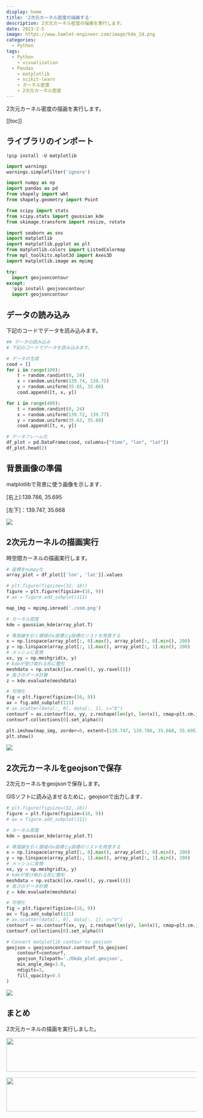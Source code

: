 ```yaml
---
display: home
title: '2次元カーネル密度の描画する'
description: 2次元カーネル密度の描画を実行します。
date: 2023-2-5
image: https://www.hamlet-engineer.com/image/kde_2d.png
categories: 
  - Python
tags:
  - Python
	- visualization
  - Pandas
	- matplotlib
	- scikit-learn
	- カーネル密度
	- 2次元カーネル密度
---
```

2次元カーネル密度の描画を実行します。

<!-- https://www.hamlet-engineer.com -->
<!-- ![](/image/ChordDiagram.png) -->

<!-- more -->

<ClientOnly>
  <CallInArticleAdsense />
</ClientOnly>

[[toc]]

## ライブラリのインポート
```
!pip install -U matplotlib
```

```python
import warnings
warnings.simplefilter('ignore')

import numpy as np
import pandas as pd
from shapely import wkt
from shapely.geometry import Point

from scipy import stats
from scipy.stats import gaussian_kde
from skimage.transform import resize, rotate

import seaborn as sns
import matplotlib
import matplotlib.pyplot as plt
from matplotlib.colors import ListedColormap
from mpl_toolkits.mplot3d import Axes3D
import matplotlib.image as mpimg 

try:
  import geojsoncontour
except:
  !pip install geojsoncontour
  import geojsoncontour
```

## データの読み込み
下記のコードでデータを読み込みます。
```python
## データの読み込み
# 下記のコードでデータを読み込みます。

# データの生成
cood = []
for i in range(100):
    t = random.randint(0, 24)
    x = random.uniform(139.74, 139.75)
    y = random.uniform(35.65, 35.66)
    cood.append([t, x, y])

for i in range(400):
    t = random.randint(0, 24)
    x = random.uniform(139.72, 139.77)
    y = random.uniform(35.63, 35.68)
    cood.append([t, x, y])

# データフレーム化
df_plot = pd.DataFrame(cood, columns=["time", "lon", "lat"])
df_plot.head(2)
```

## 背景画像の準備
matplotlibで背景に使う画像を示します．

[右上]:139.786, 35.695

[左下]：139.747, 35.668 

![](/image/osm.png)

## 2次元カーネルの描画実行
時空間カーネルの描画実行します。
```python
# 座標をnumpy化
array_plot = df_plot[['lon', 'lat']].values

# plt.figure(figsize=(32, 18))
figure = plt.figure(figsize=(16, 9))
# ax = figure.add_subplot(111)

map_img = mpimg.imread('./osm.png')

# カーネル密度
kde = gaussian_kde(array_plot.T)

# 等高線を引く領域のx座標とy座標のリストを用意する
x = np.linspace(array_plot[:, 0].max(), array_plot[:, 0].min(), 200)
y = np.linspace(array_plot[:, 1].max(), array_plot[:, 1].min(), 200)
# メッシュに変換
xx, yy = np.meshgrid(x, y)
# kdeが受け取れる形に整形
meshdata = np.vstack([xx.ravel(), yy.ravel()])
# 高さのデータ計算
z = kde.evaluate(meshdata)

# 可視化
fig = plt.figure(figsize=(16, 9))
ax = fig.add_subplot(111)
# ax.scatter(data[:, 0], data[:, 1], c="b")
contourf = ax.contourf(xx, yy, z.reshape(len(y), len(x)), cmap=plt.cm.jet, alpha=0.4,  levels=10)
contourf.collections[0].set_alpha(0)

plt.imshow(map_img, zorder=0, extent=[139.747, 139.786, 35.668, 35.695])
plt.show()
```

![](/image/kde_2d.png)

## 2次元カーネルをgeojsonで保存
2次元カーネルをgeojsonで保存します。

GISソフトに読み込ませるために，geojsonで出力します．

```python
# plt.figure(figsize=(32, 18))
figure = plt.figure(figsize=(16, 9))
# ax = figure.add_subplot(111)

# カーネル密度
kde = gaussian_kde(array_plot.T)

# 等高線を引く領域のx座標とy座標のリストを用意する
x = np.linspace(array_plot[:, 0].max(), array_plot[:, 0].min(), 200)
y = np.linspace(array_plot[:, 1].max(), array_plot[:, 1].min(), 200)
# メッシュに変換
xx, yy = np.meshgrid(x, y)
# kdeが受け取れる形に整形
meshdata = np.vstack([xx.ravel(), yy.ravel()])
# 高さのデータ計算
z = kde.evaluate(meshdata)

# 可視化
fig = plt.figure(figsize=(16, 9))
ax = fig.add_subplot(111)
# ax.scatter(data[:, 0], data[:, 1], c="b")
contourf = ax.contourf(xx, yy, z.reshape(len(y), len(x)), cmap=plt.cm.jet, alpha=0.4,  levels=10)
contourf.collections[0].set_alpha(0)

# Convert matplotlib contour to geojson
geojson = geojsoncontour.contourf_to_geojson(
    contourf=contourf,
    geojson_filepath='./Dkde_plot.geojson',
    min_angle_deg=3.0,
    ndigits=3,
    fill_opacity=0.5
)
```

![](/image/kde_2d_geojson.png)

## まとめ
2次元カーネルの描画を実行しました。


<ClientOnly>
  <CallInArticleAdsense />
</ClientOnly>

<!-- TechAcademy -->
<a href="//af.moshimo.com/af/c/click?a_id=2604050&p_id=1555&pc_id=2816&pl_id=29835&guid=ON" rel="nofollow" referrerpolicy="no-referrer-when-downgrade"><img src="//image.moshimo.com/af-img/0866/000000029835.jpg" width="728" height="90" style="border:none;"></a><img src="//i.moshimo.com/af/i/impression?a_id=2604050&p_id=1555&pc_id=2816&pl_id=29835" width="1" height="1" style="border:none;">

<!-- テックキャンプ -->
<a href="//af.moshimo.com/af/c/click?a_id=2641145&p_id=1770&pc_id=3386&pl_id=25847&guid=ON" rel="nofollow" referrerpolicy="no-referrer-when-downgrade"><img src="//image.moshimo.com/af-img/1115/000000025847.png" width="728" height="90" style="border:none;"></a><img src="//i.moshimo.com/af/i/impression?a_id=2641145&p_id=1770&pc_id=3386&pl_id=25847" width="1" height="1" style="border:none;">